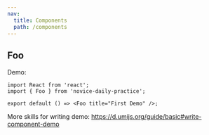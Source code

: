 ```yaml
---
nav:
  title: Components
  path: /components
---
```


## Foo

Demo:

```tsx
import React from 'react';
import { Foo } from 'novice-daily-practice';

export default () => <Foo title="First Demo" />;
```

More skills for writing demo: https://d.umijs.org/guide/basic#write-component-demo
